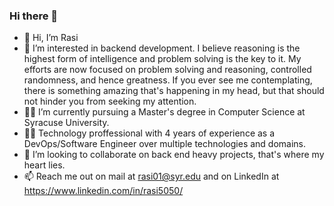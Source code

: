 ### Hi there 👋

<!--
**rasi5050/rasi5050** is a ✨ _special_ ✨ repository because its `README.md` (this file) appears on your GitHub profile.

Here are some ideas to get you started:

- 🔭 I’m currently working on ...
- 🌱 I’m currently learning ...
- 👯 I’m looking to collaborate on ...
- 🤔 I’m looking for help with ...
- 💬 Ask me about ...
- 📫 How to reach me: ...
- 😄 Pronouns: ...
- ⚡ Fun fact: ...
-->
- 👋 Hi, I’m Rasi
- 👀 I’m interested in backend development. I believe reasoning is the highest form of intelligence and problem solving is the key to it. My efforts are now focused on problem solving and reasoning, controlled randomness, and hence greatness.
If you ever see me contemplating, there is something amazing that's happening in my head, but that should not hinder you from seeking my attention.
- :man_student:	 I’m currently pursuing a Master's degree in Computer Science at Syracuse University.
- :man_technologist:	Technology proffessional with 4 years of experience as a DevOps/Software Engineer over multiple technologies and domains.
- 💞️ I’m looking to collaborate on back end heavy projects, that's where my heart lies.
- 📫 Reach me out on mail at rasi01@syr.edu and on LinkedIn at https://www.linkedin.com/in/rasi5050/
